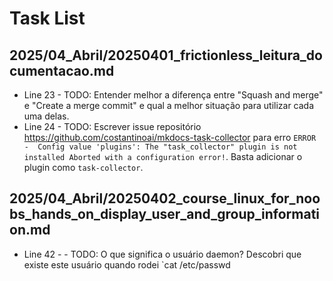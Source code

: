 # Task List

## 2025/04_Abril/20250401_frictionless_leitura_documentacao.md
+ Line 23 - TODO: Entender melhor a diferença entre "Squash and merge" e "Create a merge commit" e qual a melhor situação para utilizar cada uma delas.
+ Line 24 - TODO: Escrever issue repositório https://github.com/costantinoai/mkdocs-task-collector para erro `ERROR   -  Config value 'plugins': The "task_collector" plugin is not installed Aborted with a configuration error!`. Basta adicionar o plugin como `task-collector`.

## 2025/04_Abril/20250402_course_linux_for_noobs_hands_on_display_user_and_group_information.md
+ Line 42 - - TODO: O que significa o usuário daemon? Descobri que existe este usuário quando rodei `cat /etc/passwd

